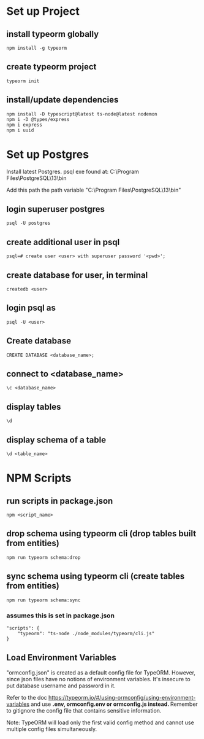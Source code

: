 # Set up Project
## install typeorm globally
    npm install -g typeorm

## create typeorm project
    typeorm init

## install/update dependencies
    npm install -D typescript@latest ts-node@latest nodemon
    npm i -D @types/express
    npm i express
    npm i uuid


# Set up Postgres
Install latest Postgres. 
psql exe found at: C:\Program Files\PostgreSQL\13\bin

Add this path the path variable "C:\Program Files\PostgreSQL\13\bin"

## login superuser postgres
    psql -U postgres

## create additional user in psql
    psql=# create user <user> with superuser password '<pwd>';

## create database for user, in terminal
    createdb <user>

## login psql as <user>
    psql -U <user>

## Create database
    CREATE DATABASE <database_name>;

## connect to <database_name>
    \c <database_name>

## display tables
    \d
## display schema of a table
    \d <table_name>

# NPM Scripts
## run scripts in package.json
    npm <script_name>

## drop schema using typeorm cli (drop tables built from entities)
    npm run typeorm schema:drop

## sync schema using typeorm cli (create tables from entities)
    npm run typeorm schema:sync

### assumes this is set in package.json
    "scripts": {
        "typeorm": "ts-node ./node_modules/typeorm/cli.js"
    }

## Load Environment Variables
"ormconfig.json" is created as a default config file for TypeORM. 
However, since json files have no notions of environment variables. It's insecure to put database username and password in it. 

Refer to the doc https://typeorm.io/#/using-ormconfig/using-environment-variables and use <strong>.env, ormconfig.env or ormconfig.js instead. </strong> Remember to gitignore the config file that contains sensitive information. 

Note: TypeORM will load only the first valid config method and cannot use multiple config files simultaneously. 
